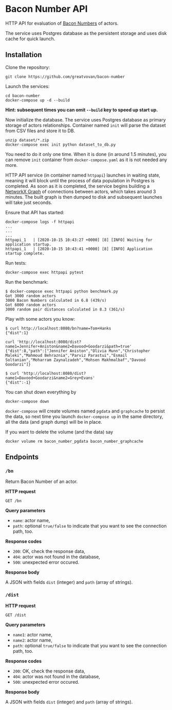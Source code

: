 # Bacon Number API

HTTP API for evaluation of [Bacon Numbers](https://en.wikipedia.org/wiki/Six_Degrees_of_Kevin_Bacon)
of actors.

The service uses Postgres database as the persistent storage and uses disk cache for quick launch.

## Installation

Clone the repository:

```git clone https://github.com/greatvovan/bacon-number```

Launch the services:
```
cd bacon-number
docker-compose up -d --build
```

__Hint: subsequent times you can omit `--build` key to speed up start up.__

Now initialize the database. The service uses Postgres
database as primary storage of actors relationships. Container named
`init` will parse the dataset from CSV files and store it to DB.

```
unzip dataset/*.zip
docker-compose exec init python dataset_to_db.py
```

You need to do it only one time. When it is done (in around 1.5 minutes),
you can remove `init` container from `docker-compose.yaml` as it is
not needed any more.

HTTP API service (in container named `httpapi`) launches in waiting
state, meaning it will block until the process of data population in
Postgres is completed. As soon as it is completed, the service begins
building a [NetworkX Graph](https://networkx.github.io/documentation/latest/reference/classes/index.html)
of connections between actors, which takes around 3 minutes. The built
graph is then dumped to disk and subsequent launches will take just
seconds.

Ensure that API has started:

```
docker-compose logs -f httpapi
...
...
...
httpapi_1   | [2020-10-15 10:43:27 +0000] [8] [INFO] Waiting for application startup.
httpapi_1   | [2020-10-15 10:43:41 +0000] [8] [INFO] Application startup complete.
```

Run tests:
```
docker-compose exec httpapi pytest
```

Run the benchmark:
```
$ docker-compose exec httpapi python benchmark.py
Got 3000 random actors
3000 Bacon Numbers calculated in 6.8 (439/s)
Got 6000 random actors
3000 random pair distances calculated in 8.3 (361/s)
```

Play with some actors you know:
```
$ curl http://localhost:8080/bn?name=Tom+Hanks
{"dist":1}

curl 'http://localhost:8080/dist?name1=Jennifer+Aniston&name2=Davood+Goodarzi&path=true'
{"dist":8,"path":["Jennifer Aniston","Olivia Munn","Christopher Maleki","Mahmoud Behraznia","Parviz Parastui","Esmail Soltanian","Moharram Zaynalzadeh","Mohsen Makhmalbaf","Davood Goodarzi"]}

$ curl 'http://localhost:8080/dist?name1=Davood+Goodarzi&name2=Grey+Evans'
{"dist":-1}
```

You can shut down everything by
```
docker-compose down
```
`docker-compose` will create volumes named `pgdata` and `graphcache` to
persist the data, so next time you launch `docker-compose up` in the
same directory, all the data (and graph dump) will be in place.

If you want to delete the volume (and the data) say
```
docker volume rm bacon_number_pgdata bacon_number_graphcache
```

## Endpoints

### `/bn`

Return Bacon Number of an actor.
 
**HTTP request**

`GET /bn`

**Query parameters**
- `name`: actor name,
- `path`: optional `true/false` to indicate that you want to see the
connection path, too.

**Response codes**
- `200`: OK, check the response data,
- `404`: actor was not found in the database,
- `500`: unexpected error occured. 

**Response body**

A JSON with fields `dist` (integer) and `path` (array of strings).

### `/dist`

**HTTP request**

`GET /dist`

**Query parameters**
- `name1`: actor name,
- `name2`: actor name,
- `path`:  optional `true/false` to indicate that you want to see the
connection path, too.

**Response codes**
- `200`: OK, check the response data,
- `404`: actor was not found in the database,
- `500`: unexpected error occured. 

**Response body**

A JSON with fields `dist` (integer) and `path` (array of strings).

